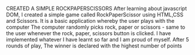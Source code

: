 CREATED A SIMPLE ROCKPAPERSCISSORS
After learning about javascript DOM, I created a simple game called RockPaperScissor using
HTML,CSS and Scissors. It is a basic application whereby the user plays with the computer
The computer randomly picks rock, paper or scissors - same to the user whenever the rock, paper, scissors button is clicked. I have implemented whatever I have learnt so far and I am proud of myself.
After 5 rounds of play, The winner is declared with the highest number of points